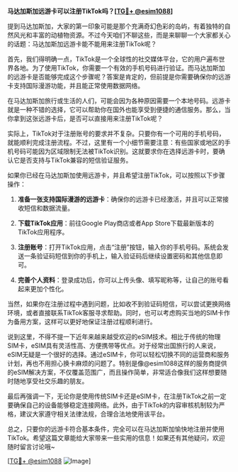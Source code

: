 **马达加斯加远游卡可以注册TikTok吗？[[TG💪+ @esim1088](https://t.me/s/esim1088)]**

提到马达加斯加，大家的第一印象可能是那个充满奇幻色彩的岛屿，有着独特的自然风光和丰富的动植物资源。不过今天咱们不聊这些，而是来聊聊一个大家都关心的话题：马达加斯加远游卡能不能用来注册TikTok呢？

首先，我们得明确一点，TikTok是一个全球性的社交媒体平台，它的用户遍布世界各地。为了使用TikTok，你需要一个有效的手机号码进行验证。而马达加斯加的远游卡是否能够完成这个步骤呢？答案是肯定的，但前提是你需要确保你的远游卡支持国际漫游功能，并且能正常使用数据网络。

在马达加斯加旅行或生活的人们，可能会因为各种原因需要一个本地号码。远游卡就是一种不错的选择，它可以帮助你在国外也能享受到便捷的通信服务。那么，当你拿到这张远游卡后，是否可以直接用来注册TikTok呢？

实际上，TikTok对于注册账号的要求并不复杂。只要你有一个可用的手机号码，就能顺利完成注册流程。不过，这里有一个小细节需要注意：有些国家或地区的手机号码可能因为区域限制无法被TikTok识别。这就要求你在选择远游卡时，要确认它是否支持与TikTok兼容的短信验证服务。

如果你已经在马达加斯加使用远游卡，并且希望注册TikTok，可以按照以下步骤操作：

1. **准备一张支持国际漫游的远游卡**：确保你的远游卡已经激活，并且可以正常接收短信和数据流量。
   
2. **下载TikTok应用**：前往Google Play商店或者App Store下载最新版本的TikTok应用程序。
   
3. **注册账号**：打开TikTok应用，点击“注册”按钮，输入你的手机号码。系统会发送一条验证码短信到你的手机上，输入验证码后继续设置密码和其他信息即可。

4. **完善个人资料**：登录成功后，你可以上传头像、填写昵称等，让自己的账号看起来更加个性化。

当然，如果你在注册过程中遇到问题，比如收不到验证码短信，可以尝试更换网络环境，或者直接联系TikTok客服寻求帮助。同时，也可以考虑购买当地的SIM卡作为备用方案，这样可以更好地保证注册过程顺利进行。

说到这里，不得不提一下近年来越来越受欢迎的eSIM技术。相比于传统的物理SIM卡，eSIM具有灵活性高、方便携带等优点。对于经常出国旅行的人来说，eSIM无疑是一个很好的选择。通过eSIM卡，你可以轻松切换不同的运营商和服务计划，再也不用担心换卡麻烦的问题了。特别是像@esim1088这样的服务商提供的eSIM解决方案，不仅覆盖范围广，而且操作简单，非常适合像我们这样想要随时随地享受社交乐趣的朋友。

最后再强调一下，无论你是使用传统SIM卡还是eSIM卡，在注册TikTok之前一定要确保自己的设备能够稳定连接网络。此外，由于TikTok的内容审核机制较为严格，建议大家遵守相关法律法规，合理合法地使用该平台。

总之，只要你的远游卡符合基本条件，完全可以在马达加斯加愉快地注册并使用TikTok。希望这篇文章能给大家带来一些实用的信息！如果还有其他疑问，欢迎随时留言讨论哦~

[[TG💪+ @esim1088](https://t.me/s/esim1088) ![Image](https://i.postimg.cc/4NQfJmqS/Snipaste-2025-05-13-00-14-12.png)]